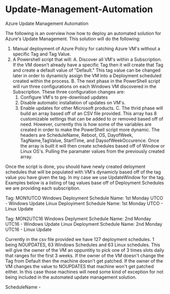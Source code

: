 # Update-Management-Automation
Azure Update Management Automation

The following is an overview how how to deploy an automated solution for Azure's Update Management. This solution will do the following:
1.  Manual deployment of Azure Policy for catching Azure VM's without a specific Tag and Tag Value.
2.  A Powershell script that will:
  A.  Discover all VM's within a Subscription.  If the VM doesn't already have a specific Tag then it will create that Tag and create a default value of "Default."  This tag value can be changed later in order to dynamicly assign the VM into a Deployment scheduled created within the process.
  B.  The next phase in the PowerShell script will run three configurations on each Windows VM discovered in the Subscription.  These three configuration changes are:
    1.  Configure VM's to pre-download updates
    2.  Disable automatic installation of updates on VM's.
    3.  Enable updates for other Microsoft products.
  C.  The thrid phase will build an array based off of an CSV file provided. This array has 8 customizable settings that can be added to or removed based off of need.  However, currently this is how some of the variables are created in order to make the PowerShell script more dynamic. The headers are ScheduleName, Reboot, OS, DayofWeek, TagName,TagValue, StartTime, and DaysofWeekOccurence.  Once the array is built it will then create schedules based off of Window or Linux OS's.  Pulling the paramater values from the previously created array.
  
Once the script is done, you should have newly created deloyment schedules that will be populated with VM's dynamicly based off of the tag value you have given the tag. In my case we use UpdateWindow for the tag.   Examples below is a listing of tag values base off of Deployment Schedules we are providing each subscription.  

Tag:  MON1UTCO
Windows Deployment Schedule Name:  1st Monday UTCO - Windows Update
Linux Deployiment Schedule Name:   1st Monday UTCO - Linux Update

Tag:  MON2UTC16
Windows Deplyment Schedule Name:   2nd Monday UTC16 - Windows Update
Linux Deployment Schedule Name:    2nd Monday UTC16 - Linux Update

Currently in the csv file provided we have 127  deployment schedules.  1 being NOUPDATES, 63 Windows Schedules and 63 Linux schedules. This will give the owner of the VM an oppuntitiy to pick one of 3 times slots daily that ranges for the first 3 weeks. If the owner of the VM doesn't change the Tag from Default then the machine doesn't get patched.  If the owner of the VM changes the value to NOUPDATES that machine won't get patched either.  In this case those machines will need some kind of exception for not being included in the automated update management solution.  
  
  ScheduleName - 
  
  
